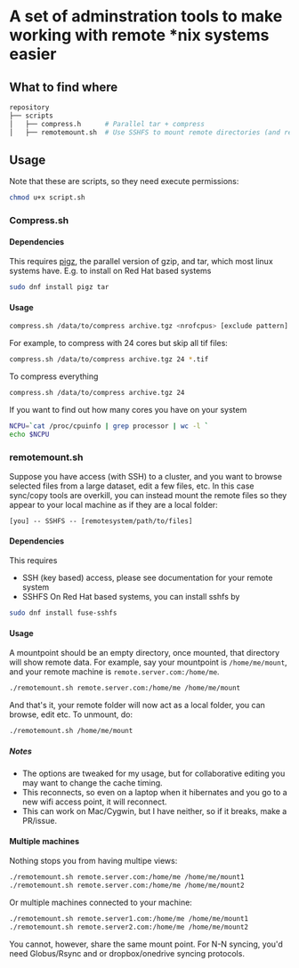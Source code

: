 # A set of adminstration tools to make working with remote *nix systems easier

## What to find where
```bash
repository
├── scripts
│   ├── compress.h      # Parallel tar + compress
│   ├── remotemount.sh  # Use SSHFS to mount remote directories (and remount on failure)
```

## Usage
Note that these are scripts, so they need execute permissions:
```bash
chmod u+x script.sh
```
### Compress.sh
#### Dependencies
This requires [pigz](https://zlib.net/pigz/), the parallel version of gzip, and tar, which most linux systems have.
E.g. to install on Red Hat based systems
```bash
sudo dnf install pigz tar
```
#### Usage
```bash
compress.sh /data/to/compress archive.tgz <nrofcpus> [exclude pattern]
```
For example, to compress with 24 cores but skip all tif files:
```bash
compress.sh /data/to/compress archive.tgz 24 *.tif
```
To compress everything
```bash
compress.sh /data/to/compress archive.tgz 24
```
If you want to find out how many cores you have on your system
```bash
NCPU=`cat /proc/cpuinfo | grep processor | wc -l `
echo $NCPU
```
### remotemount.sh
Suppose you have access (with SSH) to a cluster, and you want to browse selected files from a large dataset, edit a few files, etc.
In this case sync/copy tools are overkill, you can instead mount the remote files so they appear to your local machine as if they are a local folder:
```
[you] -- SSHFS -- [remotesystem/path/to/files]
```
#### Dependencies
This requires
- SSH (key based) access, please see documentation for your remote system
- SSHFS
On Red Hat based systems, you can install sshfs by
```bash
sudo dnf install fuse-sshfs
```
#### Usage
A mountpoint should be an empty directory, once mounted, that directory will show remote data.
For example, say your mountpoint is `/home/me/mount`, and your remote machine is `remote.server.com:/home/me`.
```bash
./remotemount.sh remote.server.com:/home/me /home/me/mount
```
And that's it, your remote folder will now act as a local folder, you can browse, edit etc.
To unmount, do:
```bash
./remotemount.sh /home/me/mount
```
##### Notes
- The options are tweaked for my usage, but for collaborative editing you may want to change the cache timing.
- This reconnects, so even on a laptop when it hibernates and you go to a new wifi access point, it will reconnect.
- This can work on Mac/Cygwin, but I have neither, so if it breaks, make a PR/issue.

#### Multiple machines
Nothing stops you from having multipe views:
```bash
./remotemount.sh remote.server.com:/home/me /home/me/mount1
./remotemount.sh remote.server.com:/home/me /home/me/mount2
```
Or multiple machines connected to your machine:
```bash
./remotemount.sh remote.server1.com:/home/me /home/me/mount1
./remotemount.sh remote.server2.com:/home/me /home/me/mount2
```
You cannot, however, share the same mount point.
For N-N syncing, you'd need Globus/Rsync and or dropbox/onedrive syncing protocols.
